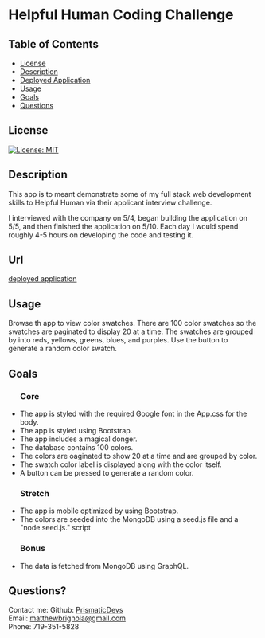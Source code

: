 # Helpful Human Coding Challenge

## Table of Contents

- [License](#license)
- [Description](#description)
- [Deployed Application](#url)
- [Usage](#usage)
- [Goals](#goals)
- [Questions](#questions)

## License

[![License: MIT](https://img.shields.io/badge/License-MIT-yellow.svg)](https://opensource.org/licenses/MIT)

## Description

This app is to meant demonstrate some of my full stack web development skills to Helpful Human via their applicant interview challenge.

I interviewed with the company on 5/4, began building the application on 5/5, and then finished the application on 5/10. Each day I would spend roughly 4-5 hours on developing the code and testing it.

## Url

<a href="">deployed application</a>

## Usage

Browse th app to view color swatches. There are 100 color swatches so the swatches are paginated to display 20 at a time. The swatches are grouped by into reds, yellows, greens, blues, and purples. Use the button to generate a random color swatch.

## Goals

<ul>
    <h3>Core</h3>
    <li>The app is styled with the required Google font in the App.css for the body.</li>
    <li>The app is styled using Bootstrap.</li>
    <li>The app includes a magical donger.</li>
    <li>The database contains 100 colors.</li>
    <li>The colors are oaginated to show 20 at a time and are grouped by color.</li>
    <li>The swatch color label is displayed along with the color itself.</li>
    <li>A button can be pressed to generate a random color.</li>
</ul>

<ul>
    <h3>Stretch</h3>
    <li>The app is mobile optimized by using Bootstrap.</li>
    <li>The colors are seeded into the MongoDB using a seed.js file and a "node seed.js." script</li>
</ul>
<ul>
    <h3>Bonus</h3>
    <li>The data is fetched from MongoDB using GraphQL.</li>
</ul>

## Questions?

Contact me:
Github: [PrismaticDevs](https://github.com/PrismaticDevs) <br>
Email: matthewbrignola@gmail.com <br>
Phone: 719-351-5828 <br>
